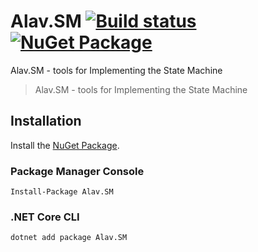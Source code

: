 # Alav.SM [![Build status](https://ci.appveyor.com/api/projects/status/9f21wymvsaokk6sf?svg=true)](https://ci.appveyor.com/project/GebekovAS/alav-sm) [![NuGet Package](https://img.shields.io/nuget/v/Alav.SM.svg?v=1.0.0)](https://www.nuget.org/packages/Alav.SM)
Alav.SM - tools for Implementing the State Machine

> Alav.SM - tools for Implementing the State Machine

## Installation

Install the [NuGet Package](https://www.nuget.org/packages/Alav.SM).

### Package Manager Console

```
Install-Package Alav.SM
```

### .NET Core CLI

```
dotnet add package Alav.SM
```
